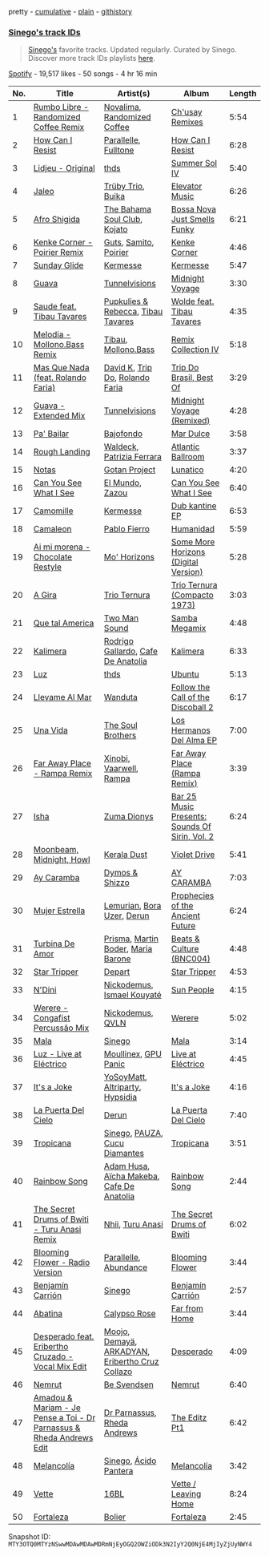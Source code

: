 pretty - [cumulative](/playlists/cumulative/37i9dQZF1DXcakKtomq71w.md) - [plain](/playlists/plain/37i9dQZF1DXcakKtomq71w) - [githistory](https://github.githistory.xyz/mackorone/spotify-playlist-archive/blob/main/playlists/plain/37i9dQZF1DXcakKtomq71w)

### [Sinego's track IDs](https://open.spotify.com/playlist/37i9dQZF1DXcakKtomq71w)

> <a href="spotify:artist:3UlAQex8nw3vquHcmY8fpb">Sinego's</a> favorite tracks\. Updated regularly\. Curated by Sinego\. Discover more track IDs playlists <a href="spotify:genre:track\_id">here</a>.

[Spotify](https://open.spotify.com/user/spotify) - 19,517 likes - 50 songs - 4 hr 16 min

| No. | Title | Artist(s) | Album | Length |
|---|---|---|---|---|
| 1 | [Rumbo Libre \- Randomized Coffee Remix](https://open.spotify.com/track/4UuamxyzBBsAW6Rzw4Khsg) | [Novalima](https://open.spotify.com/artist/2lN3yllrsFyoobMnKSfzsI), [Randomized Coffee](https://open.spotify.com/artist/7KzNtHVcFbaZoGufsX1Jj0) | [Ch'usay Remixes](https://open.spotify.com/album/1RQV9i0gRL4QhR9lcZcvLl) | 5:54 |
| 2 | [How Can I Resist](https://open.spotify.com/track/5fatRFB5VtmsIXD15qvUNA) | [Parallelle](https://open.spotify.com/artist/4j2NOrZwtpyVrtrCXsKsag), [Fulltone](https://open.spotify.com/artist/56SDkyON4gWd6NmWoWx8HT) | [How Can I Resist](https://open.spotify.com/album/10O3JAxvNgymGYEiFpzm4B) | 6:28 |
| 3 | [Lidjeu \- Original](https://open.spotify.com/track/7t2HNnkrRucu6V21XWzGvD) | [thds](https://open.spotify.com/artist/6TVqFrTp63smZC4WefwDgA) | [Summer Sol IV](https://open.spotify.com/album/1RdhHyhGXokP9lCexacKvY) | 5:40 |
| 4 | [Jaleo](https://open.spotify.com/track/7HMD3XScqwlYU2ITxLWUpg) | [Trüby Trio](https://open.spotify.com/artist/04WBarCWtSEs8ESWnYPlm5), [Buika](https://open.spotify.com/artist/1gbXoccc8bjK8eUh92mILy) | [Elevator Music](https://open.spotify.com/album/25v6MAAGTHzuGZLHV25UKv) | 6:26 |
| 5 | [Afro Shigida](https://open.spotify.com/track/0qq3YOG7nciHanln195jzI) | [The Bahama Soul Club](https://open.spotify.com/artist/2xcyMeQhPSRjXrSVZDkVGo), [Kojato](https://open.spotify.com/artist/5dNP6xZDy9Kj4hcUytt6oU) | [Bossa Nova Just Smells Funky](https://open.spotify.com/album/61P8nl7hsa8vFj5d3rDL6q) | 6:21 |
| 6 | [Kenke Corner \- Poirier Remix](https://open.spotify.com/track/5zD6qiroPUak2MbWBaSAF0) | [Guts](https://open.spotify.com/artist/5mMkUZv8uUrlH0SHX89BeS), [Samito](https://open.spotify.com/artist/2LwqwmIDSWwNV1lDjqKqCN), [Poirier](https://open.spotify.com/artist/5IpvS5ea4bymk3HpP1jVU4) | [Kenke Corner](https://open.spotify.com/album/1YPyb4ErczjlfsV5KzFfx3) | 4:46 |
| 7 | [Sunday Glide](https://open.spotify.com/track/72Qac2FQd9e21XCibSOhfY) | [Kermesse](https://open.spotify.com/artist/6DPQIFnbvlnYf0QozkfiPw) | [Kermesse](https://open.spotify.com/album/2hPiyh9HOXEEr93AoO9kub) | 5:47 |
| 8 | [Guava](https://open.spotify.com/track/3F2tjxAH9CpVamPajbYmTx) | [Tunnelvisions](https://open.spotify.com/artist/0IhfJZiFjHqE9mJ9INjp7x) | [Midnight Voyage](https://open.spotify.com/album/5uaAVhppungH8fzCbBc6ji) | 3:30 |
| 9 | [Saude feat\. Tibau Tavares](https://open.spotify.com/track/534p3jvNPZwflqGOlfWcp5) | [Pupkulies & Rebecca](https://open.spotify.com/artist/0LtDMZWibqA2ET2EG6ny0K), [Tibau Tavares](https://open.spotify.com/artist/68nqiiRYrs28v1JAQfM0A9) | [Wolde feat\. Tibau Tavares](https://open.spotify.com/album/7qBFOcKq8Y24W3DBIk7Ja0) | 4:35 |
| 10 | [Melodia \- Mollono.Bass Remix](https://open.spotify.com/track/7bD7xuMwpUAXbYvtw20V7D) | [Tibau](https://open.spotify.com/artist/6wEK8OOJNasXPpp5fXn29b), [Mollono.Bass](https://open.spotify.com/artist/27j5PRcPefcI6q8as58zWF) | [Remix Collection IV](https://open.spotify.com/album/6VPCTCgWhnjBUjEyXaly1O) | 5:18 |
| 11 | [Mas Que Nada \(feat\. Rolando Faria\)](https://open.spotify.com/track/5OdabQctuIS8WWL70YCrC9) | [David K](https://open.spotify.com/artist/2iTQfMnvZxE5JgiR7FTR0v), [Trip Do](https://open.spotify.com/artist/3MvH34hSsY0XAc22RVjVk3), [Rolando Faria](https://open.spotify.com/artist/3kubKUCH9JABgMRwPkRzQE) | [Trip Do Brasil, Best Of](https://open.spotify.com/album/01d3kHgFah488DVf1TlF7I) | 3:29 |
| 12 | [Guava \- Extended Mix](https://open.spotify.com/track/5foz4U3rwtDfEgnBsxWFIi) | [Tunnelvisions](https://open.spotify.com/artist/0IhfJZiFjHqE9mJ9INjp7x) | [Midnight Voyage \(Remixed\)](https://open.spotify.com/album/7foBIxNuDrS5OZZHS8zGhH) | 4:28 |
| 13 | [Pa' Bailar](https://open.spotify.com/track/6CT7lmMAco13bgfBotJweu) | [Bajofondo](https://open.spotify.com/artist/4Wk0MW9d5uu6WbAgRCuH4O) | [Mar Dulce](https://open.spotify.com/album/1tEqTQTkgGkvQBIQZzggFA) | 3:58 |
| 14 | [Rough Landing](https://open.spotify.com/track/2a8xXdKnQLl0zVz7E1sMOt) | [Waldeck](https://open.spotify.com/artist/6596yDTd94cIC3dlBptxDH), [Patrizia Ferrara](https://open.spotify.com/artist/6ZkbsY4MO4EahWrRQBRKLM) | [Atlantic Ballroom](https://open.spotify.com/album/5OibdNiyEx8gxw9ASUAkwI) | 3:37 |
| 15 | [Notas](https://open.spotify.com/track/1w4S90DCM0Q1LPeDuJKJEb) | [Gotan Project](https://open.spotify.com/artist/44ejFPE33H5aOInxNV2BFP) | [Lunatico](https://open.spotify.com/album/20xXH8hUMlSsegUKojn0qs) | 4:20 |
| 16 | [Can You See What I See](https://open.spotify.com/track/1HRKQf25EU09i3IvNuJRd4) | [El Mundo](https://open.spotify.com/artist/2P98rkELDQVyC1olsD2Cej), [Zazou](https://open.spotify.com/artist/7jXNReRQIMcQpWsWCNjeV1) | [Can You See What I See](https://open.spotify.com/album/0CSbzLZKijkGdVgl4u4REk) | 6:40 |
| 17 | [Camomille](https://open.spotify.com/track/4AyHuAzcc1wlVV3kuLb5uM) | [Kermesse](https://open.spotify.com/artist/6DPQIFnbvlnYf0QozkfiPw) | [Dub kantine EP](https://open.spotify.com/album/1jmVe0TmBy5dJPFk0HD30n) | 6:53 |
| 18 | [Camaleon](https://open.spotify.com/track/19wgaEoumlpuTRu3XqH6W8) | [Pablo Fierro](https://open.spotify.com/artist/5N7gp2n04e1TJ6MaKyvrbI) | [Humanidad](https://open.spotify.com/album/0qtCZwkShRkYRjIbOLjvu6) | 5:59 |
| 19 | [Ai mi morena \- Chocolate Restyle](https://open.spotify.com/track/195rt3pQCPzYDmobHp9uL5) | [Mo' Horizons](https://open.spotify.com/artist/3tuX54dqgS8LsGUvNzgrpP) | [Some More Horizons \(Digital Version\)](https://open.spotify.com/album/4PTCPiyD0Pwhoec2VU6rlk) | 5:28 |
| 20 | [A Gira](https://open.spotify.com/track/70mpYOq7kaEVOZD6IIJAaw) | [Trio Ternura](https://open.spotify.com/artist/6J4hJ6O6WJmBTlIL3wJBcT) | [Trio Ternura \(Compacto 1973\)](https://open.spotify.com/album/0LtKGt7sB3pSrduK8trZD8) | 3:03 |
| 21 | [Que tal America](https://open.spotify.com/track/4PKeXkiWmitCiiBzvO3Tfa) | [Two Man Sound](https://open.spotify.com/artist/1fVkoaWNbsSwb7KAG2fboU) | [Samba Megamix](https://open.spotify.com/album/1lEvq3ewf4pHTgk4aqe7Nl) | 4:48 |
| 22 | [Kalimera](https://open.spotify.com/track/7bbrCK2N6BrH4KOpF9lvzG) | [Rodrigo Gallardo](https://open.spotify.com/artist/3fxdn6mfKvNFJ1Zx37On7W), [Cafe De Anatolia](https://open.spotify.com/artist/2sSSGlRMfz4ZEcw4rw0m0v) | [Kalimera](https://open.spotify.com/album/7nrh17jWbKzLapUVJFonGz) | 6:33 |
| 23 | [Luz](https://open.spotify.com/track/5PVVI6EgYnMcNcgU4nY7Wu) | [thds](https://open.spotify.com/artist/6TVqFrTp63smZC4WefwDgA) | [Ubuntu](https://open.spotify.com/album/7F1RAZZQabVvNrLEm6ewoe) | 5:13 |
| 24 | [Llevame Al Mar](https://open.spotify.com/track/7kICvR5Y4rrneAoFMtw0Kg) | [Wanduta](https://open.spotify.com/artist/31JoSHvfrsnaiRNTO5hmRM) | [Follow the Call of the Discoball 2](https://open.spotify.com/album/1xmMyt7Vq316bu9y2cSEOL) | 6:17 |
| 25 | [Una Vida](https://open.spotify.com/track/1mOICLQ9wAw069fKRhnvQ6) | [The Soul Brothers](https://open.spotify.com/artist/4qyyx2In3fnMlPjQBfppNn) | [Los Hermanos Del Alma EP](https://open.spotify.com/album/0BgsWj02pAVDFvTTeSsuFB) | 7:00 |
| 26 | [Far Away Place \- Rampa Remix](https://open.spotify.com/track/4SpESjSScmJyuMamD9MKOL) | [Xinobi](https://open.spotify.com/artist/1w7cucUEPR1Yq9g03g6T8m), [Vaarwell](https://open.spotify.com/artist/7jz4ptH9vUGJdMpKFryEEG), [Rampa](https://open.spotify.com/artist/08jywfUS0hp8XYlYs0cvz8) | [Far Away Place \(Rampa Remix\)](https://open.spotify.com/album/1pnrhlKIqmDkCBYJqNn9LC) | 3:39 |
| 27 | [Isha](https://open.spotify.com/track/0uXrgVMBDd1ABoihab6tKh) | [Zuma Dionys](https://open.spotify.com/artist/7qqEqY1pR6Uj2Z41HNuszd) | [Bar 25 Music Presents: Sounds Of Sirin, Vol\. 2](https://open.spotify.com/album/62kUBtBkLGDQzvhIDE7Pe8) | 6:24 |
| 28 | [Moonbeam, Midnight, Howl](https://open.spotify.com/track/4TGDSeSPvNW1t9lEApQOVE) | [Kerala Dust](https://open.spotify.com/artist/6lK8O3kyFThiTmgowQZGOH) | [Violet Drive](https://open.spotify.com/album/21PmcwFrDQFqr2vskQgyDu) | 5:41 |
| 29 | [Ay Caramba](https://open.spotify.com/track/73vpSvgMBYH70fOga2mp6I) | [Dymos & Shizzo](https://open.spotify.com/artist/7owJmPvRxNxReTkZV4s40k) | [AY CARAMBA](https://open.spotify.com/album/5qmhxb0ed6HgbX6uszBdeZ) | 7:03 |
| 30 | [Mujer Estrella](https://open.spotify.com/track/0QOOAf1NsqXYESNxtlWedo) | [Lemurian](https://open.spotify.com/artist/4L3uym0nDz6ziBGFOmUCDu), [Bora Uzer](https://open.spotify.com/artist/71WhzQzCSYszOnrfCEbZge), [Derun](https://open.spotify.com/artist/7DaUdudIwcfgSzFJX1VEVo) | [Prophecies of the Ancient Future](https://open.spotify.com/album/1KQT7GzCu1bnpRnTPyMvbH) | 6:24 |
| 31 | [Turbina De Amor](https://open.spotify.com/track/4UY0w7Q0btgFOXmkF30KTj) | [Prisma](https://open.spotify.com/artist/29hY8nWTDqkPqK947tjznd), [Martin Boder](https://open.spotify.com/artist/6vHIcNnpRho3aGWWHNzBGw), [Maria Barone](https://open.spotify.com/artist/6OFJC2spJlsWAXGS4lhmJs) | [Beats & Culture \(BNC004\)](https://open.spotify.com/album/73V73BkhSteIKDX25qEgGH) | 4:48 |
| 32 | [Star Tripper](https://open.spotify.com/track/2y1VCMCb4brGaqlnH0WFH3) | [Depart](https://open.spotify.com/artist/5Mqcuj649T5GFhMGlaNGHy) | [Star Tripper](https://open.spotify.com/album/4acnlgRObU8twYND7ktUc3) | 4:53 |
| 33 | [N'Dini](https://open.spotify.com/track/1O4CLsvOgIyRI7fRyn5pUJ) | [Nickodemus](https://open.spotify.com/artist/4VNKVCluxMcjqwYJm3yuQ3), [Ismael Kouyaté](https://open.spotify.com/artist/38tcRQJcR8E5yGBEnPvDNM) | [Sun People](https://open.spotify.com/album/2aD0HsXgrlaQWHPPlAL8Kp) | 4:15 |
| 34 | [Werere \- Congafist Percussão Mix](https://open.spotify.com/track/5yJTGb5L7hfJtJ2w1ortPx) | [Nickodemus](https://open.spotify.com/artist/4VNKVCluxMcjqwYJm3yuQ3), [QVLN](https://open.spotify.com/artist/6QucHfdHaS4tLsKKT2vv2j) | [Werere](https://open.spotify.com/album/3ScS8eMEX10uI2hZFuG8U4) | 5:02 |
| 35 | [Mala](https://open.spotify.com/track/2LTDoJXKif735jmUZwafPH) | [Sinego](https://open.spotify.com/artist/3UlAQex8nw3vquHcmY8fpb) | [Mala](https://open.spotify.com/album/0iP36TG3GD4bVof1S2ZJuB) | 3:14 |
| 36 | [Luz \- Live at Eléctrico](https://open.spotify.com/track/5Ml9pcauscmaO3WEEY7FXi) | [Moullinex](https://open.spotify.com/artist/1XFbnj1jNNzzyg46ni3dnr), [GPU Panic](https://open.spotify.com/artist/1kClYC29n6M4YTALilSyY3) | [Live at Eléctrico](https://open.spotify.com/album/20rX0gXPp66YXb54UOhwP0) | 4:45 |
| 37 | [It's a Joke](https://open.spotify.com/track/20nb4i2WWyPDXhiQTZqlrV) | [YoSoyMatt](https://open.spotify.com/artist/0NYE6CFlP7ElQR6r395gbV), [Altriparty](https://open.spotify.com/artist/1xAYeH3iONpgJQy6wyrPkA), [Hypsidia](https://open.spotify.com/artist/7yGLwWPe7sZPZwKMUVadkJ) | [It's a Joke](https://open.spotify.com/album/1iMYQwnbZ9ruhWRwbzrL04) | 4:16 |
| 38 | [La Puerta Del Cielo](https://open.spotify.com/track/1nWE7s45215NkostFLfM2w) | [Derun](https://open.spotify.com/artist/7DaUdudIwcfgSzFJX1VEVo) | [La Puerta Del Cielo](https://open.spotify.com/album/0wOkepU3RvpAH2984IfPzL) | 7:40 |
| 39 | [Tropicana](https://open.spotify.com/track/157jn2YkxNcPZcG2dZZJz8) | [Sinego](https://open.spotify.com/artist/3UlAQex8nw3vquHcmY8fpb), [PAUZA](https://open.spotify.com/artist/2GZ0VsYD0N5Gb3EOIELa1N), [Cucu Diamantes](https://open.spotify.com/artist/22GbdVx7qK79foK0sRWxTz) | [Tropicana](https://open.spotify.com/album/3AJMgWuKwAUHvG0eJpaWDC) | 3:51 |
| 40 | [Rainbow Song](https://open.spotify.com/track/18W2R1MhCsLr4KMYWqvizm) | [Adam Husa](https://open.spotify.com/artist/0fLNKqkCYBUhjSHX3yVZ3i), [Aïcha Makeba](https://open.spotify.com/artist/13OptmVfLkaVk0CU9pxLHM), [Cafe De Anatolia](https://open.spotify.com/artist/2sSSGlRMfz4ZEcw4rw0m0v) | [Rainbow Song](https://open.spotify.com/album/61I7i7QceN4tT6SKIPzjYX) | 2:44 |
| 41 | [The Secret Drums of Bwiti \- Turu Anasi Remix](https://open.spotify.com/track/0ROrutIzpWjX7P6IcJPQGQ) | [Nhii](https://open.spotify.com/artist/6doAywRfMwvRw4N6e3LR7X), [Turu Anasi](https://open.spotify.com/artist/1HKyZXQv90cYQtoZQDya0d) | [The Secret Drums of Bwiti](https://open.spotify.com/album/2dBT0nweCBYuKqQRu02hhc) | 6:02 |
| 42 | [Blooming Flower \- Radio Version](https://open.spotify.com/track/0uRJIDGu0ivVVJqo4ocnRV) | [Parallelle](https://open.spotify.com/artist/4j2NOrZwtpyVrtrCXsKsag), [Abundance](https://open.spotify.com/artist/2MKLLVjzKTYmAUBET3TNhB) | [Blooming Flower](https://open.spotify.com/album/66VKKTA3Agn5qDlYsH7foU) | 3:44 |
| 43 | [Benjamín Carrión](https://open.spotify.com/track/2wJvLzX1W7VQSx0wuTgxCp) | [Sinego](https://open.spotify.com/artist/3UlAQex8nw3vquHcmY8fpb) | [Benjamín Carrión](https://open.spotify.com/album/0UacT2HwlzcN9bnbtqI98k) | 2:57 |
| 44 | [Abatina](https://open.spotify.com/track/2bPdJqmpRMqKMNgYHC9JEl) | [Calypso Rose](https://open.spotify.com/artist/56QlZ0AFfkaaHyANLVkg5h) | [Far from Home](https://open.spotify.com/album/6iBR8xZKexEqguM3fb1FLW) | 3:44 |
| 45 | [Desperado feat\. Eribertho Cruzado \- Vocal Mix Edit](https://open.spotify.com/track/1ONpmEh3VaKWdVhJ0YA1kP) | [Moojo](https://open.spotify.com/artist/4bU2sBWgXJtViut3q68o5m), [Demayä](https://open.spotify.com/artist/0N2lDV24IPsStAeDuvzgC9), [ARKADYAN](https://open.spotify.com/artist/2ELBfW9Bn2xBAIvWeXeCgI), [Eribertho Cruz Collazo](https://open.spotify.com/artist/4nbtsWrvdzBCwNqsjfRVHy) | [Desperado](https://open.spotify.com/album/1D24WkLNkBUzFWHLXBBIab) | 4:09 |
| 46 | [Nemrut](https://open.spotify.com/track/29A54bY2rjNImKOxt7oKhs) | [Be Svendsen](https://open.spotify.com/artist/4BaLB5aiExO29BEGVUisru) | [Nemrut](https://open.spotify.com/album/5ePCBpdTzxDvsD0Yv7zqwJ) | 6:40 |
| 47 | [Amadou & Mariam \- Je Pense a Toi \- Dr Parnassus & Rheda Andrews Edit](https://open.spotify.com/track/74k14Vn2F3LiV1s9F0G1D2) | [Dr Parnassus](https://open.spotify.com/artist/5XEyV45wxK8tHOXIhJMOtk), [Rheda Andrews](https://open.spotify.com/artist/0lmhJbIW1A198gJn8RMBTT) | [The Editz Pt1](https://open.spotify.com/album/0y19ZERTX8lzrBgWbMHLK7) | 6:42 |
| 48 | [Melancolía](https://open.spotify.com/track/13toPIz9TQco3lZSdnj3oH) | [Sinego](https://open.spotify.com/artist/3UlAQex8nw3vquHcmY8fpb), [Ácido Pantera](https://open.spotify.com/artist/1K3pfb1RjXkPG9mFRgqZxW) | [Melancolía](https://open.spotify.com/album/24guuOvrp5IVK4pB5gn3B9) | 3:42 |
| 49 | [Vette](https://open.spotify.com/track/39Oui3EXtdMLKQqQIFjRpa) | [16BL](https://open.spotify.com/artist/0u2qG4roqULELVVO9fMgSG) | [Vette / Leaving Home](https://open.spotify.com/album/4rDSAYMAsLVz7sJqxBCF1b) | 8:24 |
| 50 | [Fortaleza](https://open.spotify.com/track/4GJJYTJyjyzPDeKtUhibsH) | [Bolier](https://open.spotify.com/artist/65NscqgsoMPqBtoLbkP3jD) | [Fortaleza](https://open.spotify.com/album/3hsslyZlOJ4OdxvOhn4UMd) | 2:45 |

Snapshot ID: `MTY3OTQ0MTYzNSwwMDAwMDAwMDRmNjEyOGQ2OWZiODk3N2IyY2Q0NjE4MjIyZjUyNWY4`
